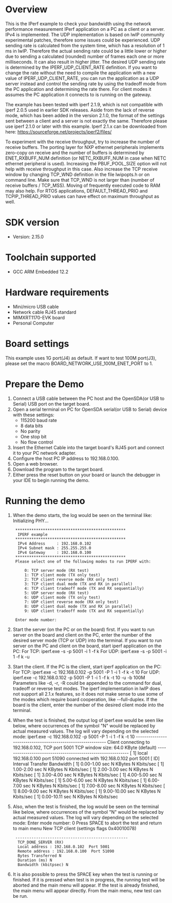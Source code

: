 Overview
========

This is the IPerf example to check your bandwidth using the network performance measurement IPerf application on a PC as a client or a server.
IPv4 is implemented. The UDP implementation is based on lwIP community experimental patches, therefore some issues could be experienced.
UDP sending rate is calculated from the system time, which has a resolution of 1 ms in lwIP. Therefore the actual sending rate could be
a little lower or higher due to sending a calculated (rounded) number of frames each one or more milliseconds. It can also result in higher jitter.
The desired UDP sending rate is determined by the IPERF_UDP_CLIENT_RATE definition. If you want to change the rate without the need to compile
the application with a new value of IPERF_UDP_CLIENT_RATE, you can run the application as a UDP server instead and control the sending rate
by using the tradeoff mode from the PC application and determining the rate there.
For client modes it assumes the PC application it connects to is running on the gateway.

The example has been tested with iperf 2.1.9, which is not compatible with iperf 2.0.5 used in earlier SDK releases.
Aside from the lack of reverse mode, which has been added in the version 2.1.0, the format of the settings sent
between a client and a server is not exactly the same. Therefore please use iperf 2.1.0 or later with this example.
Iperf 2.1.x can be downloaded from here: https://sourceforge.net/projects/iperf2/files/

To experiment with the receive throughput, try to increase the number of receive buffers.
The porting layer for NXP ethernet peripherals implements zero-copy on receive and the number of buffers
is determined by ENET_RXBUFF_NUM definition (or NETC_RXBUFF_NUM in case when NETC ethernet peripheral is used).
Increasing the PBUF_POOL_SIZE option will not help with receive throughput in this case.
Also increase the TCP receive window by changing TCP_WND definition in the file lwipopts.h or on command line.
Make sure that TCP_WND is not larger than (number of receive buffers / TCP_MSS).
Moving of frequently executed code to RAM may also help.
For RTOS applications, DEFAULT_THREAD_PRIO and TCPIP_THREAD_PRIO values can have effect on maximum throughput as well.


SDK version
===========
- Version: 2.15.0

Toolchain supported
===================
- GCC ARM Embedded  12.2

Hardware requirements
=====================
- Mini/micro USB cable
- Network cable RJ45 standard
- MIMXRT1170-EVK board
- Personal Computer

Board settings
==============
This example uses 1G port(J4) as default. If want to test 100M port(J3), please set the macro BOARD_NETWORK_USE_100M_ENET_PORT to 1.

Prepare the Demo
================
1.  Connect a USB cable between the PC host and the OpenSDA(or USB to Serial) USB port on the target board.
2.  Open a serial terminal on PC for OpenSDA serial(or USB to Serial) device with these settings:
    - 115200 baud rate
    - 8 data bits
    - No parity
    - One stop bit
    - No flow control
3.  Insert the Ethernet Cable into the target board's RJ45 port and connect it to your PC network adapter.
4.  Configure the host PC IP address to 192.168.0.100.
5.  Open a web browser.
6.  Download the program to the target board.
7.  Either press the reset button on your board or launch the debugger in your IDE to begin running the demo.

Running the demo
================
1. When the demo starts, the log would be seen on the terminal like:
        Initializing PHY...

        ************************************************
         IPERF example
        ************************************************
         IPv4 Address     : 192.168.0.102
         IPv4 Subnet mask : 255.255.255.0
         IPv4 Gateway     : 192.168.0.100
        ************************************************
        Please select one of the following modes to run IPERF with:

            0: TCP server mode (RX test)
            1: TCP client mode (TX only test)
            2: TCP client reverse mode (RX only test)
            3: TCP client dual mode (TX and RX in parallel)
            4: TCP client tradeoff mode (TX and RX sequentially)
            5: UDP server mode (RX test)
            6: UDP client mode (TX only test)
            7: UDP client reverse mode (RX only test)
            8: UDP client dual mode (TX and RX in parallel)
            9: UDP client tradeoff mode (TX and RX sequentially)

        Enter mode number:

2. Start the server (on the PC or on the board) first.
    If you want to run server on the board and client on the PC, enter the number of the desired server mode (TCP or UDP) into the terminal.
    If you want to run server on the PC and client on the board, start iperf application on the PC:
        For TCP: iperf.exe -s -p 5001 -i 1 -f k
        For UDP: iperf.exe -s -p 5001 -i 1 -f k -u
3. Start the client.
    If the PC is the client, start iperf application on the PC:
        For TCP: iperf.exe -c 192.168.0.102 -p 5001 -P 1 -i 1 -f k -t 10
        For UDP: iperf.exe -c 192.168.0.102 -p 5001 -P 1 -i 1 -f k -t 10 -u -b 100M
        Parameters like -d, -r, -R could be appended to the command for dual, tradeoff or reverse test modes.
        The iperf implementation in lwIP does not support all 2.1.x features, so it does not make
        sense to use some of the modes which require board cooperation, like --full-duplex.
    If the board is the client, enter the number of the desired client mode into the terminal.
4. When the test is finished, the output log of iperf.exe would be seen like below,
    where occurrences of the symbol "N" would be replaced by actual measured values.
    The log will vary depending on the selected mode:
        iperf.exe -c 192.168.0.102 -p 5001 -P 1 -i 1 -f k -t 10
        ------------------------------------------------------------
        Client connecting to 192.168.0.102, TCP port 5001
        TCP window size: 64.0 KByte (default)
        ------------------------------------------------------------
        [  1] local 192.168.0.100 port 51090 connected with 192.168.0.102 port 5001
        [ ID] Interval       Transfer     Bandwidth
        [  1] 0.00-1.00 sec  N KBytes     N Kbits/sec
        [  1] 1.00-2.00 sec  N KBytes     N Kbits/sec
        [  1] 2.00-3.00 sec  N KBytes     N Kbits/sec
        [  1] 3.00-4.00 sec  N KBytes     N Kbits/sec
        [  1] 4.00-5.00 sec  N KBytes     N Kbits/sec
        [  1] 5.00-6.00 sec  N KBytes     N Kbits/sec
        [  1] 6.00-7.00 sec  N KBytes     N Kbits/sec
        [  1] 7.00-8.00 sec  N KBytes     N Kbits/sec
        [  1] 8.00-9.00 sec  N KBytes     N Kbits/sec
        [  1] 9.00-10.00 sec  N KBytes     N Kbits/sec
        [  1] 0.00-10.11 sec  N KBytes     N Kbits/sec

5. Also, when the test is finished, the log would be seen on the terminal like below,
    where occurrences of the symbol "N" would be replaced by actual measured values.
    The log will vary depending on the selected mode:
        Enter mode number: 0
        Press SPACE to abort the test and return to main menu
        New TCP client (settings flags 0x40010078)

        -------------------------------------------------
         TCP_DONE_SERVER (RX)
         Local address : 192.168.0.102  Port 5001
         Remote address : 192.168.0.100  Port 51090
         Bytes Transferred N
         Duration (ms) N
         Bandwidth (kbitpsec) N

6. It is also possible to press the SPACE key when the test is running or finished.
    If it is pressed when test is in progress, the running test will be aborted
    and the main menu will appear. If the test is already finished, the main menu
    will appear directly. From the main menu, new test can be run.
